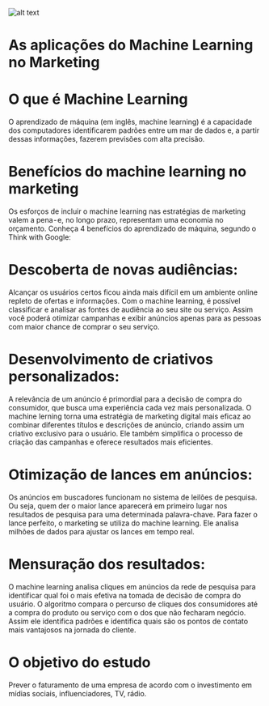 ![alt text](https://www.oficinadanet.com.br/imagens/post/2430/marketing.jpg)


# As aplicações do Machine Learning no Marketing
# O que é Machine Learning
O aprendizado de máquina (em inglês, machine learning) é a capacidade dos computadores identificarem padrões entre um mar de dados e, a partir dessas informações, fazerem previsões com alta precisão. 

# Benefícios do machine learning no marketing
Os esforços de incluir o machine learning nas estratégias de marketing valem a pena - e, no longo prazo, representam uma economia no orçamento. Conheça 4 benefícios do aprendizado de máquina, segundo o Think with Google:
# Descoberta de novas audiências: 
Alcançar os usuários certos ficou ainda mais difícil em um ambiente online repleto de ofertas e informações. Com o machine learning, é possível classificar e analisar as fontes de audiência ao seu site ou serviço. Assim você poderá otimizar campanhas e exibir anúncios apenas para as pessoas com maior chance de comprar o seu serviço.
# Desenvolvimento de criativos personalizados: 
A relevância de um anúncio é primordial para a decisão de compra do consumidor, que busca uma experiência cada vez mais personalizada. O machine lerning torna uma estratégia de marketing digital mais eficaz ao combinar diferentes títulos e descrições de anúncio, criando assim um criativo exclusivo para o usuário. Ele também simplifica o processo de criação das campanhas e oferece resultados mais eficientes.
# Otimização de lances em anúncios: 
Os anúncios em buscadores funcionam no sistema de leilões de pesquisa. Ou seja, quem der o maior lance aparecerá em primeiro lugar nos resultados de pesquisa para uma determinada palavra-chave. Para fazer o lance perfeito, o marketing se utiliza do machine learning. Ele analisa milhões de dados para ajustar os lances em tempo real.
# Mensuração dos resultados: 
O machine learning analisa cliques em anúncios da rede de pesquisa para identificar qual foi o mais efetiva na tomada de decisão de compra do usuário. O algoritmo compara o percurso de cliques dos consumidores até a compra do produto ou serviço com o dos que não fecharam negócio. Assim ele identifica padrões e identifica quais são os pontos de contato mais vantajosos na jornada do cliente.

# O objetivo do estudo
Prever o faturamento de uma empresa de acordo com o investimento em mídias sociais, influenciadores, TV, rádio.
